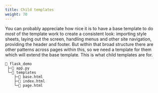 ```yaml
---
title: Child templates
weight: 70
---
```

You can probably appreciate how nice it is to have a base template to do *most* of the template work to create a consistent look: importing style sheets, laying out the screen, handling menus and other site navigation, providing the header and footer. But within that broad structure there are other patterns across pages within this, so we need a template for them which will extend the base template. This is what child templates are for.

```
📂 flask_demo
 ├─📄 app.py
 └─📂 templates
    ├─📄 base.html
    ├─📄 index.html
    └─📄 page.html
```


